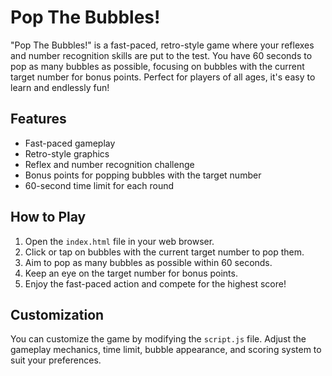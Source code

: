 # Pop The Bubbles!

"Pop The Bubbles!" is a fast-paced, retro-style game where your reflexes and number recognition skills are put to the test. You have 60 seconds to pop as many bubbles as possible, focusing on bubbles with the current target number for bonus points. Perfect for players of all ages, it's easy to learn and endlessly fun!

## Features

- Fast-paced gameplay
- Retro-style graphics
- Reflex and number recognition challenge
- Bonus points for popping bubbles with the target number
- 60-second time limit for each round

## How to Play

1. Open the `index.html` file in your web browser.
2. Click or tap on bubbles with the current target number to pop them.
3. Aim to pop as many bubbles as possible within 60 seconds.
4. Keep an eye on the target number for bonus points.
5. Enjoy the fast-paced action and compete for the highest score!


## Customization

You can customize the game by modifying the `script.js` file. Adjust the gameplay mechanics, time limit, bubble appearance, and scoring system to suit your preferences.


